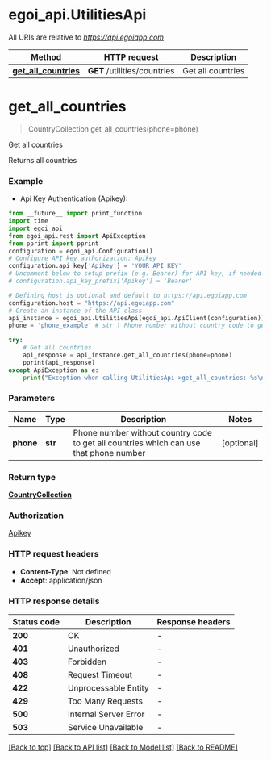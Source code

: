 # egoi_api.UtilitiesApi

All URIs are relative to *https://api.egoiapp.com*

Method | HTTP request | Description
------------- | ------------- | -------------
[**get_all_countries**](UtilitiesApi.md#get_all_countries) | **GET** /utilities/countries | Get all countries


# **get_all_countries**
> CountryCollection get_all_countries(phone=phone)

Get all countries

Returns all countries

### Example

* Api Key Authentication (Apikey):
```python
from __future__ import print_function
import time
import egoi_api
from egoi_api.rest import ApiException
from pprint import pprint
configuration = egoi_api.Configuration()
# Configure API key authorization: Apikey
configuration.api_key['Apikey'] = 'YOUR_API_KEY'
# Uncomment below to setup prefix (e.g. Bearer) for API key, if needed
# configuration.api_key_prefix['Apikey'] = 'Bearer'

# Defining host is optional and default to https://api.egoiapp.com
configuration.host = "https://api.egoiapp.com"
# Create an instance of the API class
api_instance = egoi_api.UtilitiesApi(egoi_api.ApiClient(configuration))
phone = 'phone_example' # str | Phone number without country code to get all countries which can use that phone number (optional)

try:
    # Get all countries
    api_response = api_instance.get_all_countries(phone=phone)
    pprint(api_response)
except ApiException as e:
    print("Exception when calling UtilitiesApi->get_all_countries: %s\n" % e)
```

### Parameters

Name | Type | Description  | Notes
------------- | ------------- | ------------- | -------------
 **phone** | **str**| Phone number without country code to get all countries which can use that phone number | [optional] 

### Return type

[**CountryCollection**](CountryCollection.md)

### Authorization

[Apikey](../README.md#Apikey)

### HTTP request headers

 - **Content-Type**: Not defined
 - **Accept**: application/json

### HTTP response details
| Status code | Description | Response headers |
|-------------|-------------|------------------|
**200** | OK |  -  |
**401** | Unauthorized |  -  |
**403** | Forbidden |  -  |
**408** | Request Timeout |  -  |
**422** | Unprocessable Entity |  -  |
**429** | Too Many Requests |  -  |
**500** | Internal Server Error |  -  |
**503** | Service Unavailable |  -  |

[[Back to top]](#) [[Back to API list]](../README.md#documentation-for-api-endpoints) [[Back to Model list]](../README.md#documentation-for-models) [[Back to README]](../README.md)


